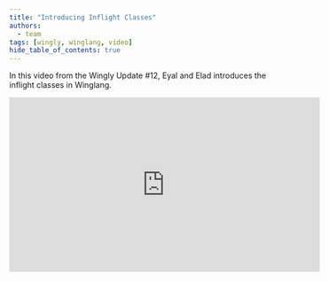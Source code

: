 ```yaml
---
title: "Introducing Inflight Classes"
authors: 
  - team
tags: [wingly, winglang, video]
hide_table_of_contents: true
---
```


In this video from the Wingly Update #12, Eyal and Elad introduces the inflight classes in Winglang.

<!--truncate-->

<iframe width="560" height="315" src="https://www.youtube.com/embed/ZwyCWchCPgg" title="YouTube video player" frameborder="0" allow="accelerometer; autoplay; clipboard-write; encrypted-media; gyroscope; picture-in-picture; web-share" allowfullscreen></iframe>